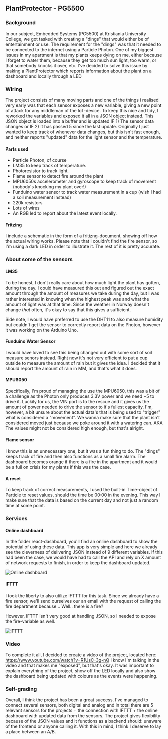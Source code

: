 ## PlantProtector - PG5500

### Background
In our subject, Embedded Systems (PG5500) at Kristiania University College,
we got tasked with creating a "dings" that would either be of entertainment
or use. The requirement for the "dings" was that it needed to be connected
to the internet using a Particle Photon. One of my biggest issues in my 
apartment is that my plants keeps dying on me, either because I forget to
water them, because they get too much sun light, too warm, or that somebody
knocks it over, etc. I've decided to solve this issue by making a 
PlantProtector which reports information about the plant on a dashboard and locally through a LED

### Wiring
The project consists of many moving parts and one of the things i realised 
very early was that each sensor exposes a new variable, giving a new point of
attack for any middleman of the IoT-device. To keep this nice and tidy, I
reworked the variables and exposed it all in a JSON object instead. This
JSON object is loaded into a buffer and is updated IF 1) The sensor data
changes or IF 2) It has passed 5 since the last update. Originally I just 
wanted to keep track of whenever data changes, but this isn't fast enough,
and neither reports "updated" data for the light sensor and the temperature.

#### Parts used
* Particle Photon, of course
* LM35 to keep track of temperature.
* Photoresistor to track light.
* Flame sensor to detect fire around the plant
* MPU6050s accelerometer and gyroscope to keep track of movement (nobody's 
knocking my plant over!)
* Funduino water sensor to track water measurement in a cup (wish I had a soil
measurement instead)
* 220k resistors
* Lots of wires
* An RGB led to report about the latest event locally.

#### Fritzing
I include a schematic in the form of a fritizng-document, showing off how the
actual wiring works. Please note that I couldn't find the fire sensor, so I'm
using a dark LED in order to illustrate it. The rest of it is pretty accurate.

### About some of the sensors 
#### LM35
To be honest, I don't really care about how much light the plant has gotten,
during the day. I could have measured this out and figured out the exact 
amount through the amount of measures we take during the day, but I was rather
interested in knowing when the highest peak was and what the amount of light
was at that time. Since the weather in Norway doesn't change *that* often,
it's okay to say that this gives a sufficient.

Side note, I would have preferred to use the DHT11 to also measure humidity
but couldn't get the sensor to correctly report data on the Photon, however 
it was working on the Arduino Uno. 

#### Funduino Water Sensor
I would have loved to see this being changed out with some sort of soil
measure senors instead. Right now it's not very efficient to put a cup outside
to measure the amount of rain but it gives the idea. I decided that it should
report the amount of rain in MM, and that's what it does.

#### MPU6050
Specifically, I'm proud of managing the use the MPU6050, this was a bit of a 
challenge as the Photon only produces 3.3V power and we need ~5 to drive it.
Luckily for us, the VIN port is to the rescue and it gives us the amount of
power needed to drive the sensor to it's fullest capacity. I'm, however, a
bit unsure about the actual data's that is being used to "trigger" what is
considered a "movement". We wanna make sure that the plant isn't considered
moved just because we poke around it with a watering can. AKA The values might 
not be considered high enough, but that's alright.

#### Flame sensor
I know this is an unnecessary one, but it was a fun thing to do. The "dings"
keeps track of fire and then also functions as a small fire alarm. 
The dashboard becomes orange if there is a fire in the apartment and it would
be a full on crisis for my plants if this was the case. 

#### A reset
To keep track of correct measurements, I used the built-in Time-object of 
Particle to reset values, should the time be 00:00 in the evening. This way
I make sure that the data is based on the current day and not just a random
time at some point.

### Services
#### Online dashboard
In the folder react-dashboard, you'll find an online dashboard to show the 
potential of using these data. This app is very simple and here we already 
see the cleverness of delivering JSON instead of 9 different variables.
If this had been the case, we would have had to call the API and rely on 
X amount of network requests to finish, in order to keep the dashboard updated.

![Online dashboard](https://i.imgur.com/9W9ViVY.png)

#### IFTTT 
I took the liberty to also utilize IFTTT for this task. Since we already
have a fire sensor, we'll send ourselves our an email with the request of 
calling the fire department because... Well.. there is a fire?

However, IFTTT isn't very good at handling JSON, so I needed to expose the 
fire-variable as well.

![IFTTT](https://i.imgur.com/bc2wAIm.png)

### Video
To complete it all, I decided to create a video of the project, located here:
https://www.youtube.com/watch?v=R1UsC-3g-nQ
I know I'm talking in the video and that makes me "exposed", but that's okay.
It was important to explain everything of the project, show off the LED locally
and also show the dashboard being updated with colours as the events were 
happening.


### Self-grading
Overall, I think the project has been a great success. I've managed to 
connect several sensors, both digital and analog and in total there are 5
relevant sensors for the projects + the connection with IFTTT + the online 
dashboard with updated data from the sensors. The project gives flexibility 
because of the JSON values and it functions as a backend should: unaware of 
the frontend or anyone calling it. With this in mind, I think I deserve to
lay a place between an A/B.
